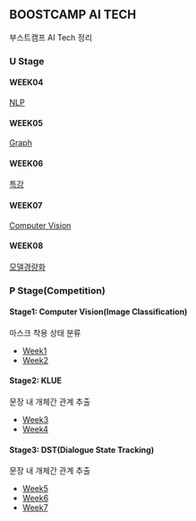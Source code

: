 ## BOOSTCAMP AI TECH
부스트캠프 AI Tech 정리

### U Stage
#### WEEK04
[NLP](https://github.com/ceanna93/BOOSTCAMP/tree/main/WEEK04)

#### WEEK05
[Graph](https://github.com/ceanna93/BOOSTCAMP/tree/main/WEEK05)

#### WEEK06
[특강](https://github.com/ceanna93/BOOSTCAMP/tree/main/WEEK06)

#### WEEK07
[Computer Vision](https://github.com/ceanna93/BOOSTCAMP/tree/main/WEEK07)

#### WEEK08
[모델경량화](https://github.com/ceanna93/BOOSTCAMP/tree/main/WEEK08)

### P Stage(Competition)
#### Stage1: Computer Vision(Image Classification)
마스크 착용 상태 분류
- [Week1](https://github.com/ceanna93/BOOSTCAMP/tree/main/P%20Stage/Week1)
- [Week2](https://github.com/ceanna93/BOOSTCAMP/tree/main/P%20Stage/Week2)
#### Stage2: KLUE
문장 내 개체간 관계 추출
- [Week3](https://github.com/ceanna93/BOOSTCAMP/tree/main/P%20Stage/Week3)
- [Week4](https://github.com/ceanna93/BOOSTCAMP/tree/main/P%20Stage/Week4)
#### Stage3: DST(Dialogue State Tracking)
문장 내 개체간 관계 추출
- [Week5](https://github.com/ceanna93/BOOSTCAMP/tree/main/P%20Stage/Week5)
- [Week6](https://github.com/ceanna93/BOOSTCAMP/tree/main/P%20Stage/Week6)
- [Week7](https://github.com/ceanna93/BOOSTCAMP/tree/main/P%20Stage/Week7)

